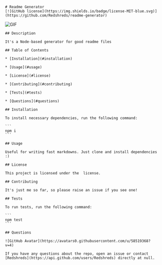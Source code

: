     # Readme Generator
    [![GitHub license](https://img.shields.io/badge/license-MIT-blue.svg)](https://github.com/Redshreds/readme-generator)
    
![GIF](https://imgur.com/a/cZIxL95)
    
    ## Description
    
    It's a Node-based generator for good readme files
    
    ## Table of Contents 
    
    * [Installation](#installation)
    
    * [Usage](#usage)
    
    * [License](#license)
    
    * [Contributing](#contributing)
    
    * [Tests](#tests)
    
    * [Questions](#questions)
    
    ## Installation
    
    To install necessary dependencies, run the following command:
    
    ```
    npm i
    ```
    
    ## Usage
    
    Useful for writing fast markdowns. Just clone and install dependencies :)
    
    ## License

    This project is licensed under the  license.
      
    ## Contributing
    
    It's just me so far, so please raise an issue if you see one!
    
    ## Tests
    
    To run tests, run the following command:
    
    ```
    npm test
    ```
    
    ## Questions

    ![GitHub Avatar](https://avatars0.githubusercontent.com/u/58519368?v=4)
    
    If you have any questions about the repo, open an issue or contact [Redshreds](https://api.github.com/users/Redshreds) directly at null.

